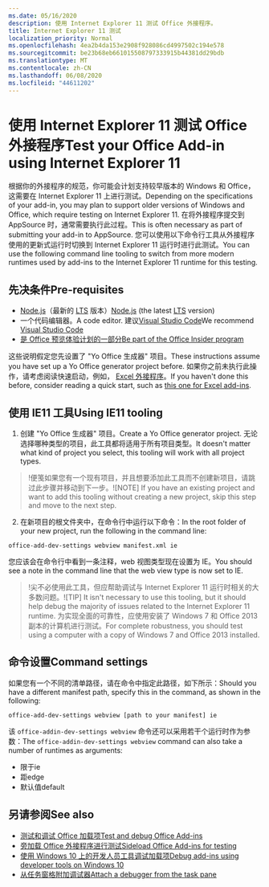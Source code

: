 ```yaml
---
ms.date: 05/16/2020
description: 使用 Internet Explorer 11 测试 Office 外接程序。
title: Internet Explorer 11 测试
localization_priority: Normal
ms.openlocfilehash: 4ea2b4da153e2908f928086cd4997502c194e578
ms.sourcegitcommit: be23b68eb661015508797333915b44381dd29bdb
ms.translationtype: MT
ms.contentlocale: zh-CN
ms.lasthandoff: 06/08/2020
ms.locfileid: "44611202"
---
```

# <a name="test-your-office-add-in-using-internet-explorer-11"></a><span data-ttu-id="8c399-103">使用 Internet Explorer 11 测试 Office 外接程序</span><span class="sxs-lookup"><span data-stu-id="8c399-103">Test your Office Add-in using Internet Explorer 11</span></span>

<span data-ttu-id="8c399-104">根据你的外接程序的规范，你可能会计划支持较早版本的 Windows 和 Office，这需要在 Internet Explorer 11 上进行测试。</span><span class="sxs-lookup"><span data-stu-id="8c399-104">Depending on the specifications of your add-in, you may plan to support older versions of Windows and Office, which require testing on Internet Explorer 11.</span></span> <span data-ttu-id="8c399-105">在将外接程序提交到 AppSource 时，通常需要执行此过程。</span><span class="sxs-lookup"><span data-stu-id="8c399-105">This is often necessary as part of submitting your add-in to AppSource.</span></span> <span data-ttu-id="8c399-106">您可以使用以下命令行工具从外接程序使用的更新式运行时切换到 Internet Explorer 11 运行时进行此测试。</span><span class="sxs-lookup"><span data-stu-id="8c399-106">You can use the following command line tooling to switch from more modern runtimes used by add-ins to the Internet Explorer 11 runtime for this testing.</span></span>

## <a name="pre-requisites"></a><span data-ttu-id="8c399-107">先决条件</span><span class="sxs-lookup"><span data-stu-id="8c399-107">Pre-requisites</span></span>

- <span data-ttu-id="8c399-108">[Node.js](https://nodejs.org/)（最新的 [LTS](https://nodejs.org/about/releases) 版本）</span><span class="sxs-lookup"><span data-stu-id="8c399-108">[Node.js](https://nodejs.org/) (the latest [LTS](https://nodejs.org/about/releases) version)</span></span>
- <span data-ttu-id="8c399-109">一个代码编辑器。</span><span class="sxs-lookup"><span data-stu-id="8c399-109">A code editor.</span></span> <span data-ttu-id="8c399-110">建议[Visual Studio Code](https://code.visualstudio.com/)</span><span class="sxs-lookup"><span data-stu-id="8c399-110">We recommend [Visual Studio Code](https://code.visualstudio.com/)</span></span>
- [<span data-ttu-id="8c399-111">是 Office 预览体验计划的一部分</span><span class="sxs-lookup"><span data-stu-id="8c399-111">Be part of the Office Insider program</span></span>](https://insider.office.com)

<span data-ttu-id="8c399-112">这些说明假定您先设置了 "Yo Office 生成器" 项目。</span><span class="sxs-lookup"><span data-stu-id="8c399-112">These instructions assume you have set up a Yo Office generator project before.</span></span> <span data-ttu-id="8c399-113">如果你之前未执行此操作，请考虑阅读快速启动，例如， [Excel 外接程序](../quickstarts/excel-quickstart-jquery.md)。</span><span class="sxs-lookup"><span data-stu-id="8c399-113">If you haven't done this before, consider reading a quick start, such as [this one for Excel add-ins](../quickstarts/excel-quickstart-jquery.md).</span></span>

## <a name="using-ie11-tooling"></a><span data-ttu-id="8c399-114">使用 IE11 工具</span><span class="sxs-lookup"><span data-stu-id="8c399-114">Using IE11 tooling</span></span>

1. <span data-ttu-id="8c399-115">创建 "Yo Office 生成器" 项目。</span><span class="sxs-lookup"><span data-stu-id="8c399-115">Create a Yo Office generator project.</span></span> <span data-ttu-id="8c399-116">无论选择哪种类型的项目，此工具都将适用于所有项目类型。</span><span class="sxs-lookup"><span data-stu-id="8c399-116">It doesn't matter what kind of project you select, this tooling will work with all project types.</span></span>

> <span data-ttu-id="8c399-117">!便笺如果您有一个现有项目，并且想要添加此工具而不创建新项目，请跳过此步骤并移动到下一步。</span><span class="sxs-lookup"><span data-stu-id="8c399-117">![NOTE] If you have an existing project and want to add this tooling without creating a new project, skip this step and move to the next step.</span></span> 

2. <span data-ttu-id="8c399-118">在新项目的根文件夹中，在命令行中运行以下命令：</span><span class="sxs-lookup"><span data-stu-id="8c399-118">In the root folder of your new project, run the following in the command line:</span></span>

```command&nbsp;line
office-add-dev-settings webview manifest.xml ie
```
<span data-ttu-id="8c399-119">您应该会在命令行中看到一条注释，web 视图类型现在设置为 IE。</span><span class="sxs-lookup"><span data-stu-id="8c399-119">You should see a note in the command line that the web view type is now set to IE.</span></span>

> <span data-ttu-id="8c399-120">!尖不必使用此工具，但应帮助调试与 Internet Explorer 11 运行时相关的大多数问题。</span><span class="sxs-lookup"><span data-stu-id="8c399-120">![TIP] It isn't necessary to use this tooling, but it should help debug the majority of issues related to the Internet Explorer 11 runtime.</span></span> <span data-ttu-id="8c399-121">为实现全面的可靠性，应使用安装了 Windows 7 和 Office 2013 副本的计算机进行测试。</span><span class="sxs-lookup"><span data-stu-id="8c399-121">For complete robustness, you should test using a computer with a copy of Windows 7 and Office 2013 installed.</span></span>

## <a name="command-settings"></a><span data-ttu-id="8c399-122">命令设置</span><span class="sxs-lookup"><span data-stu-id="8c399-122">Command settings</span></span>

<span data-ttu-id="8c399-123">如果您有一个不同的清单路径，请在命令中指定此路径，如下所示：</span><span class="sxs-lookup"><span data-stu-id="8c399-123">Should you have a different manifest path, specify this in the command, as shown in the following:</span></span>

`office-add-dev-settings webview [path to your manifest] ie`

<span data-ttu-id="8c399-124">该 `office-addin-dev-settings webview` 命令还可以采用若干个运行时作为参数：</span><span class="sxs-lookup"><span data-stu-id="8c399-124">The `office-addin-dev-settings webview` command can also take a number of runtimes as arguments:</span></span>

- <span data-ttu-id="8c399-125">限于</span><span class="sxs-lookup"><span data-stu-id="8c399-125">ie</span></span>
- <span data-ttu-id="8c399-126">距</span><span class="sxs-lookup"><span data-stu-id="8c399-126">edge</span></span>
- <span data-ttu-id="8c399-127"> 默认值</span><span class="sxs-lookup"><span data-stu-id="8c399-127">default</span></span>

## <a name="see-also"></a><span data-ttu-id="8c399-128">另请参阅</span><span class="sxs-lookup"><span data-stu-id="8c399-128">See also</span></span>
* [<span data-ttu-id="8c399-129">测试和调试 Office 加载项</span><span class="sxs-lookup"><span data-stu-id="8c399-129">Test and debug Office Add-ins</span></span>](test-debug-office-add-ins.md)
* [<span data-ttu-id="8c399-130">旁加载 Office 外接程序进行测试</span><span class="sxs-lookup"><span data-stu-id="8c399-130">Sideload Office Add-ins for testing</span></span>](create-a-network-shared-folder-catalog-for-task-pane-and-content-add-ins.md)
* [<span data-ttu-id="8c399-131">使用 Windows 10 上的开发人员工具调试加载项</span><span class="sxs-lookup"><span data-stu-id="8c399-131">Debug add-ins using developer tools on Windows 10</span></span>](debug-add-ins-using-f12-developer-tools-on-windows-10.md)
* [<span data-ttu-id="8c399-132">从任务窗格附加调试器</span><span class="sxs-lookup"><span data-stu-id="8c399-132">Attach a debugger from the task pane</span></span>](attach-debugger-from-task-pane.md)